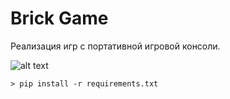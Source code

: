 # Brick Game

Реализация игр c портативной игровой консоли.

![alt text](https://miro.medium.com/max/2560/1*p-CnHTLDTNKx0o7bdr9Qgw.jpeg)


```
> pip install -r requirements.txt
```

